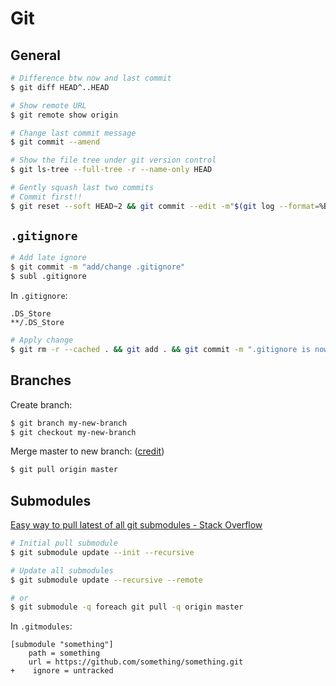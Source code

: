 # Git

## General

```bash
# Difference btw now and last commit
$ git diff HEAD^..HEAD
```

```bash
# Show remote URL
$ git remote show origin
```

```bash
# Change last commit message
$ git commit --amend
```

```bash
# Show the file tree under git version control
$ git ls-tree --full-tree -r --name-only HEAD
```

```bash
# Gently squash last two commits
# Commit first!!
$ git reset --soft HEAD~2 && git commit --edit -m"$(git log --format=%B --reverse HEAD..HEAD@{1})"
```

## `.gitignore`

```bash
# Add late ignore
$ git commit -m "add/change .gitignore"
$ subl .gitignore
```

In `.gitignore`:

```text
.DS_Store
**/.DS_Store
```

```bash
# Apply change
$ git rm -r --cached . && git add . && git commit -m ".gitignore is now working"
```

## Branches

Create branch:

```bash
$ git branch my-new-branch
$ git checkout my-new-branch
```

Merge master to new branch: ([credit](https://stackoverflow.com/questions/16955980/git-merge-master-into-feature-branch#comment83176031_16957483))

```bash
$ git pull origin master
```

## Submodules

[Easy way to pull latest of all git submodules - Stack Overflow](https://stackoverflow.com/questions/1030169/easy-way-to-pull-latest-of-all-git-submodules)

```bash
# Initial pull submodule
$ git submodule update --init --recursive
```

```bash
# Update all submodules
$ git submodule update --recursive --remote

# or
$ git submodule -q foreach git pull -q origin master
```

In `.gitmodules`:

```text
[submodule "something"]
    path = something
    url = https://github.com/something/something.git
+    ignore = untracked
```

